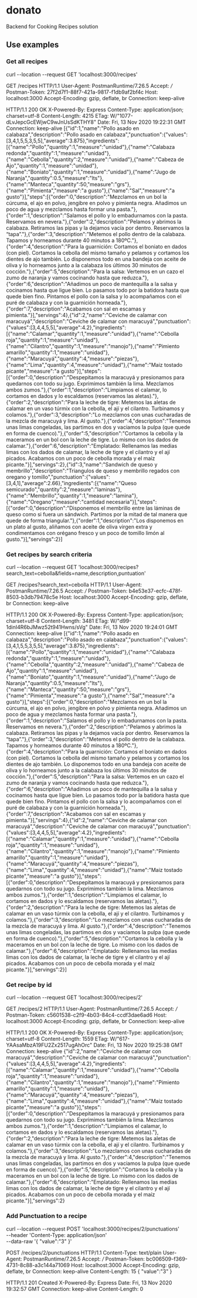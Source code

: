 # donato
Backend for Cooking Recipes solution

## Use examples

### Get all recipes
curl --location --request GET 'localhost:3000/recipes'

GET /recipes HTTP/1.1
User-Agent: PostmanRuntime/7.26.5
Accept: */*
Postman-Token: 27f2d7f1-88f7-421a-9817-f1db9af2bf4c
Host: localhost:3000
Accept-Encoding: gzip, deflate, br
Connection: keep-alive

HTTP/1.1 200 OK
X-Powered-By: Express
Content-Type: application/json; charset=utf-8
Content-Length: 4215
ETag: W/"1077-dLvJepcGcEWjwC9wJnUsSdKTHY8"
Date: Fri, 13 Nov 2020 19:22:31 GMT
Connection: keep-alive
[{"id":1,"name":"Pollo asado en calabaza","description":"Pollo asado en calabaza","punctuation":{"values":[3,4,1,5,5,3,5,5],"average":3.875},"ingredients":[{"name":"Pollo","quantity":1,"measure":"unidad"},{"name":"Calabaza redonda","quantity":1,"measure":"unidad"},{"name":"Cebolla","quantity":2,"measure":"unidad"},{"name":"Cabeza de Ajo","quantity":1,"measure":"unidad"},{"name":"Boniato","quantity":1,"measure":"unidad"},{"name":"Jugo de Naranja","quantity":0.5,"measure":"lts"},{"name":"Manteca","quantity":50,"measure":"grs"},{"name":"Pimienta","measure":"a gusto"},{"name":"Sal","measure":"a gusto"}],"steps":[{"order":0,"description":"Mezclamos en un bol la cúrcuma, el ajo en polvo, jengibre en polvo y pimienta negra. Añadimos un poco de agua y mezclamos hasta formar una pasta."},{"order":1,"description":"Salamos el pollo y lo embadurnamos con la pasta. Reservamos en nevera."},{"order":2,"description":"Pelamos y abrimos la calabaza. Retiramos las pipas y la dejamos vacía por dentro. Reservamos la “tapa”."},{"order":3,"description":"Metemos el pollo dentro de la calabaza. Tapamos y horneamos durante 40 minutos a 180ºC."},{"order":4,"description":"Para la guarnición: Cortamos el boniato en dados (con piel). Cortamos la cebolla del mismo tamaño y pelamos y cortamos los dientes de ajo también. Lo disponemos todo en una bandeja con aceite de oliva y lo horneamos junto a la calabaza los últimos 30 minutos de cocción."},{"order":5,"description":"Para la salsa: Vertemos en un cazo el zumo de naranja y vamos cocinando hasta que reduzca."},{"order":6,"description":"Añadimos un poco de mantequilla a la salsa y cocinamos hasta que ligue bien. Lo pasamos todo por la batidora hasta que quede bien fino. Pintamos el pollo con la salsa y lo acompañamos con el puré de calabaza y con la guarnición horneada."},{"order":7,"description":"Acabamos con sal en escamas y pimienta."}],"servings":4},{"id":2,"name":"Ceviche de calamar con maracuyá","description":"Ceviche de calamar con maracuyá","punctuation":{"values":[3,4,4,5,5],"average":4.2},"ingredients":[{"name":"Calamar","quantity":1,"measure":"unidad"},{"name":"Cebolla roja","quantity":1,"measure":"unidad"},{"name":"Cilantro","quantity":1,"measure":"manojo"},{"name":"Pimiento amarillo","quantity":1,"measure":"unidad"},{"name":"Maracuyá","quantity":4,"measure":"piezas"},{"name":"Lima","quantity":4,"measure":"unidad"},{"name":"Maiz tostado picante","measure":"a gusto"}],"steps":[{"order":0,"description":"Despepitamos la maracuyá y presionamos para quedarnos con todo su jugo. Exprimimos también la lima. Mezclamos ambos zumos."},{"order":1,"description":"Limpiamos el calamar, lo cortamos en dados y lo escaldamos (reservamos las aletas)."},{"order":2,"description":"Para la leche de tigre: Metemos las aletas de calamar en un vaso túrmix con la cebolla, el ají y el cilantro. Turbinamos y colamos."},{"order":3,"description":"Lo mezclamos con unas cucharadas de la mezcla de maracuyá y lima. Al gusto."},{"order":4,"description":"Tenemos unas limas congeladas, las partimos en dos y vaciamos la pulpa (que quede en forma de cuenco)."},{"order":5,"description":"Cortamos la cebolla y la maceramos en un bol con la leche de tigre. Lo mismo con los dados de calamar."},{"order":6,"description":"Emplatado: Rellenamos las medias limas con los dados de calamar, la leche de tigre y el cilantro y el ají picados. Acabamos con un poco de cebolla morada y el maíz picante."}],"servings":2},{"id":3,"name":"Sandwich de queso y membrillo","description":"Triangulos de queso y membrillo regados con oregano y tomillo","punctuation":{"values":[3,4,1],"average":2.66},"ingredients":[{"name":"Queso semicurado","quantity":2,"measure":"laminas"},{"name":"Membrillo","quantity":1,"measure":"lamina"},{"name":"Oregano","measure":"cantidad necesaria"}],"steps":[{"order":0,"description":"Disponemos el membrillo entre las láminas de queso como si fuera un sándwich. Partimos por la mitad de tal manera que quede de forma triangular."},{"order":1,"description":"Los disponemos en un plato al gusto, aliñamos con aceite de oliva virgen extra y condimentamos con orégano fresco y un poco de tomillo limón al gusto."}],"servings":2}]


### Get recipes by search criteria

curl --location --request GET 'localhost:3000/recipes?search_text=cebolla&fields=name,description,puntuation'

GET /recipes?search_text=cebolla HTTP/1.1
User-Agent: PostmanRuntime/7.26.5
Accept: */*
Postman-Token: b4e53e37-ecfc-478f-8503-b3db79478c5e
Host: localhost:3000
Accept-Encoding: gzip, deflate, br
Connection: keep-alive

HTTP/1.1 200 OK
X-Powered-By: Express
Content-Type: application/json; charset=utf-8
Content-Length: 3481
ETag: W/"d99-1dinI4R6bJMwz52t941Hwns/sVg"
Date: Fri, 13 Nov 2020 19:24:01 GMT
Connection: keep-alive
[{"id":1,"name":"Pollo asado en calabaza","description":"Pollo asado en calabaza","punctuation":{"values":[3,4,1,5,5,3,5,5],"average":3.875},"ingredients":[{"name":"Pollo","quantity":1,"measure":"unidad"},{"name":"Calabaza redonda","quantity":1,"measure":"unidad"},{"name":"Cebolla","quantity":2,"measure":"unidad"},{"name":"Cabeza de Ajo","quantity":1,"measure":"unidad"},{"name":"Boniato","quantity":1,"measure":"unidad"},{"name":"Jugo de Naranja","quantity":0.5,"measure":"lts"},{"name":"Manteca","quantity":50,"measure":"grs"},{"name":"Pimienta","measure":"a gusto"},{"name":"Sal","measure":"a gusto"}],"steps":[{"order":0,"description":"Mezclamos en un bol la cúrcuma, el ajo en polvo, jengibre en polvo y pimienta negra. Añadimos un poco de agua y mezclamos hasta formar una pasta."},{"order":1,"description":"Salamos el pollo y lo embadurnamos con la pasta. Reservamos en nevera."},{"order":2,"description":"Pelamos y abrimos la calabaza. Retiramos las pipas y la dejamos vacía por dentro. Reservamos la “tapa”."},{"order":3,"description":"Metemos el pollo dentro de la calabaza. Tapamos y horneamos durante 40 minutos a 180ºC."},{"order":4,"description":"Para la guarnición: Cortamos el boniato en dados (con piel). Cortamos la cebolla del mismo tamaño y pelamos y cortamos los dientes de ajo también. Lo disponemos todo en una bandeja con aceite de oliva y lo horneamos junto a la calabaza los últimos 30 minutos de cocción."},{"order":5,"description":"Para la salsa: Vertemos en un cazo el zumo de naranja y vamos cocinando hasta que reduzca."},{"order":6,"description":"Añadimos un poco de mantequilla a la salsa y cocinamos hasta que ligue bien. Lo pasamos todo por la batidora hasta que quede bien fino. Pintamos el pollo con la salsa y lo acompañamos con el puré de calabaza y con la guarnición horneada."},{"order":7,"description":"Acabamos con sal en escamas y pimienta."}],"servings":4},{"id":2,"name":"Ceviche de calamar con maracuyá","description":"Ceviche de calamar con maracuyá","punctuation":{"values":[3,4,4,5,5],"average":4.2},"ingredients":[{"name":"Calamar","quantity":1,"measure":"unidad"},{"name":"Cebolla roja","quantity":1,"measure":"unidad"},{"name":"Cilantro","quantity":1,"measure":"manojo"},{"name":"Pimiento amarillo","quantity":1,"measure":"unidad"},{"name":"Maracuyá","quantity":4,"measure":"piezas"},{"name":"Lima","quantity":4,"measure":"unidad"},{"name":"Maiz tostado picante","measure":"a gusto"}],"steps":[{"order":0,"description":"Despepitamos la maracuyá y presionamos para quedarnos con todo su jugo. Exprimimos también la lima. Mezclamos ambos zumos."},{"order":1,"description":"Limpiamos el calamar, lo cortamos en dados y lo escaldamos (reservamos las aletas)."},{"order":2,"description":"Para la leche de tigre: Metemos las aletas de calamar en un vaso túrmix con la cebolla, el ají y el cilantro. Turbinamos y colamos."},{"order":3,"description":"Lo mezclamos con unas cucharadas de la mezcla de maracuyá y lima. Al gusto."},{"order":4,"description":"Tenemos unas limas congeladas, las partimos en dos y vaciamos la pulpa (que quede en forma de cuenco)."},{"order":5,"description":"Cortamos la cebolla y la maceramos en un bol con la leche de tigre. Lo mismo con los dados de calamar."},{"order":6,"description":"Emplatado: Rellenamos las medias limas con los dados de calamar, la leche de tigre y el cilantro y el ají picados. Acabamos con un poco de cebolla morada y el maíz picante."}],"servings":2}]

### Get recipe by id

curl --location --request GET 'localhost:3000/recipes/2'

GET /recipes/2 HTTP/1.1
User-Agent: PostmanRuntime/7.26.5
Accept: */*
Postman-Token: c5601538-c2f9-4b03-84c4-ccdf3dae6ad6
Host: localhost:3000
Accept-Encoding: gzip, deflate, br
Connection: keep-alive

HTTP/1.1 200 OK
X-Powered-By: Express
Content-Type: application/json; charset=utf-8
Content-Length: 1559
ETag: W/"617-YAAsaMbzA19FU2Zx2517ugAhOrc"
Date: Fri, 13 Nov 2020 19:25:38 GMT
Connection: keep-alive
{"id":2,"name":"Ceviche de calamar con maracuyá","description":"Ceviche de calamar con maracuyá","punctuation":{"values":[3,4,4,5,5],"average":4.2},"ingredients":[{"name":"Calamar","quantity":1,"measure":"unidad"},{"name":"Cebolla roja","quantity":1,"measure":"unidad"},{"name":"Cilantro","quantity":1,"measure":"manojo"},{"name":"Pimiento amarillo","quantity":1,"measure":"unidad"},{"name":"Maracuyá","quantity":4,"measure":"piezas"},{"name":"Lima","quantity":4,"measure":"unidad"},{"name":"Maiz tostado picante","measure":"a gusto"}],"steps":[{"order":0,"description":"Despepitamos la maracuyá y presionamos para quedarnos con todo su jugo. Exprimimos también la lima. Mezclamos ambos zumos."},{"order":1,"description":"Limpiamos el calamar, lo cortamos en dados y lo escaldamos (reservamos las aletas)."},{"order":2,"description":"Para la leche de tigre: Metemos las aletas de calamar en un vaso túrmix con la cebolla, el ají y el cilantro. Turbinamos y colamos."},{"order":3,"description":"Lo mezclamos con unas cucharadas de la mezcla de maracuyá y lima. Al gusto."},{"order":4,"description":"Tenemos unas limas congeladas, las partimos en dos y vaciamos la pulpa (que quede en forma de cuenco)."},{"order":5,"description":"Cortamos la cebolla y la maceramos en un bol con la leche de tigre. Lo mismo con los dados de calamar."},{"order":6,"description":"Emplatado: Rellenamos las medias limas con los dados de calamar, la leche de tigre y el cilantro y el ají picados. Acabamos con un poco de cebolla morada y el maíz picante."}],"servings":2}

### Add Punctuation to a recipe

curl --location --request POST 'localhost:3000/recipes/2/punctuations' \
--header 'Content-Type: application/json' \
--data-raw '{ "value":"3" }'

POST /recipes/2/punctuations HTTP/1.1
Content-Type: text/plain
User-Agent: PostmanRuntime/7.26.5
Accept: */*
Postman-Token: bc006509-f369-4731-8c88-a3c144a71069
Host: localhost:3000
Accept-Encoding: gzip, deflate, br
Connection: keep-alive
Content-Length: 15
{ "value":"3" }

HTTP/1.1 201 Created
X-Powered-By: Express
Date: Fri, 13 Nov 2020 19:32:57 GMT
Connection: keep-alive
Content-Length: 0
